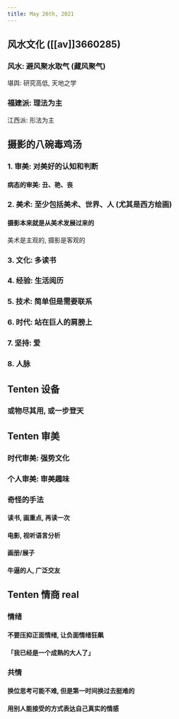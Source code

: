 ```yaml
---
title: May 26th, 2021
---
```


## 风水文化 ([[av]]3660285)
### 风水: 避风聚水取气 (藏风聚气)
堪舆: 研究高低, 天地之学
### 福建派: 理法为主
江西派: 形法为主
## 摄影的八碗毒鸡汤
### 1. 审美: 对美好的认知和判断
#### 病态的审美: 丑、艳、丧
### 2. 美术: 至少包括美术、世界、人 (尤其是西方绘画)
#### 摄影本来就是从美术发展过来的
美术是主观的, 摄影是客观的
### 3. 文化: 多读书
### 4. 经验: 生活阅历
### 5. 技术: 简单但是需要联系
### 6. 时代: 站在巨人的肩膀上
### 7. 坚持: 爱
### 8. 人脉
## Tenten 设备
### 或物尽其用, 或一步登天
## Tenten 审美
### 时代审美: 强势文化
### 个人审美: 审美趣味
### 奇怪的手法
#### 读书, 画重点, 再读一次
#### 电影, 视听语言分析
#### 画册/展子
#### 牛逼的人, 广泛交友
## Tenten 情商 real
### 情绪
#### 不要压抑正面情绪, 让负面情绪狂飙
#### 「我已经是一个成熟的大人了」
### 共情
#### 换位思考可能不难, 但是第一时间换过去挺难的
#### 用别人能接受的方式表达自己真实的情感

